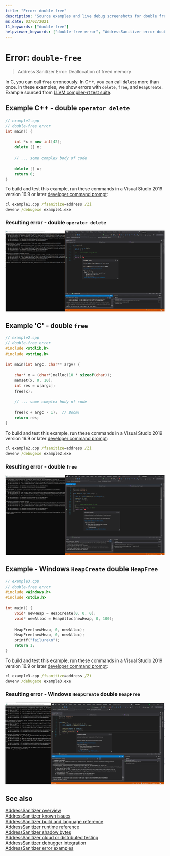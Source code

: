 ```yaml
---
title: "Error: double-free"
description: "Source examples and live debug screenshots for double free errors."
ms.date: 03/02/2021
f1_keywords: ["double-free"]
helpviewer_keywords: ["double-free error", "AddressSanitizer error double-free"]
---
```


# Error: `double-free`

> Address Sanitizer Error: Deallocation of freed memory

In C, you can call `free` erroneously. In C++, you can call `delete` more than once. In these examples, we show errors with `delete`, `free`, and `HeapCreate`. Example sourced from [LLVM compiler-rt test suite](https://github.com/llvm/llvm-project/tree/main/compiler-rt/test/asan/TestCases).

## Example C++ - double `operator delete`

```cpp
// example1.cpp
// double-free error
int main() {

    int *x = new int[42];
    delete [] x;

    // ... some complex body of code

    delete [] x;
    return 0;
}
```

To build and test this example, run these commands in a Visual Studio 2019 version 16.9 or later [developer command prompt](../build/building-on-the-command-line.md#developer_command_prompt_shortcuts):

```cmd
cl example1.cpp /fsanitize=address /Zi
devenv /debugexe example1.exe
```

### Resulting error - double `operator delete`

![Screenshot of debugger displaying error in example1](media/double-free-example1.png)

## Example 'C' - double `free`

```cpp
// example2.cpp
// double-free error
#include <stdlib.h>
#include <string.h>

int main(int argc, char** argv) {

    char* x = (char*)malloc(10 * sizeof(char));
    memset(x, 0, 10);
    int res = x[argc];
    free(x);

    // ... some complex body of code

    free(x + argc - 1);  // Boom!
    return res;
}
```

To build and test this example, run these commands in a Visual Studio 2019 version 16.9 or later [developer command prompt](../build/building-on-the-command-line.md#developer_command_prompt_shortcuts):

```cmd
cl example2.cpp /fsanitize=address /Zi
devenv /debugexe example2.exe
```

### Resulting error - double `free`

![Screenshot of debugger displaying error in example2](media/double-free-example2.png)

## Example - Windows `HeapCreate` double `HeapFree`

```cpp
// example3.cpp
// double-free error
#include <Windows.h>
#include <stdio.h>

int main() {
    void* newHeap = HeapCreate(0, 0, 0);
    void* newAlloc = HeapAlloc(newHeap, 0, 100);

    HeapFree(newHeap, 0, newAlloc);
    HeapFree(newHeap, 0, newAlloc);
    printf("failure\n");
    return 1;
}
```

To build and test this example, run these commands in a Visual Studio 2019 version 16.9 or later [developer command prompt](../build/building-on-the-command-line.md#developer_command_prompt_shortcuts):

```cmd
cl example3.cpp /fsanitize=address /Zi
devenv /debugexe example3.exe
```

### Resulting error - Windows `HeapCreate` double `HeapFree`

![Screenshot of debugger displaying error in example3](media/double-free-example3.png)

## See also

[AddressSanitizer overview](./asan.md)\
[AddressSanitizer known issues](./asan-known-issues.md)\
[AddressSanitizer build and language reference](./asan-building.md)\
[AddressSanitizer runtime reference](./asan-runtime.md)\
[AddressSanitizer shadow bytes](./asan-shadowbytes.md)\
[AddressSanitizer cloud or distributed testing](./asan-offline-crash-dumps.md)\
[AddressSanitizer debugger integration](./asan-debugger-integration.md)\
[AddressSanitizer error examples](./asan-error-examples.md)
